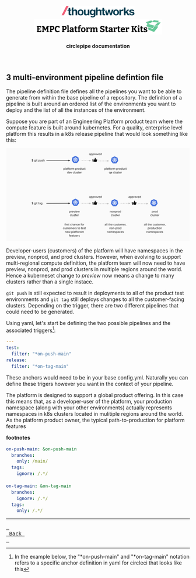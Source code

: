 <div align="center">
	<p>
		<img alt="Thoughtworks Logo" src="https://raw.githubusercontent.com/ThoughtWorks-DPS/static/master/thoughtworks_flamingo_wave.png?sanitize=true" width=200 />
    <br />
		<img alt="DPS Title" src="https://raw.githubusercontent.com/ThoughtWorks-DPS/static/master/EMPCPlatformStarterKitsImage.png?sanitize=true" width=350/>
	</p>
  <h4>circlepipe documentation</h4>
</div>
<br />

## 3 multi-environment pipeline defintion file

The pipeline definition file defines all the pipelines you want to be able to generate from within the base pipeline of a repository. The definition of a pipeline is built around an ordered list of the environments you want to deploy and the list of all the instances of the environment.  

Suppose you are part of an Engineering Platform product team where the compute feature is built around kubernetes. For a quality, enterprise level platform this results in a k8s release pipeline that would look something like this:

![basic path to production](images/basic-ptp.png)

Developer-users (customers) of the platform will have namespaces in the preview, nonprod, and prod clusters. However, when evolving to support multi-regional compute definition, the platform team will now need to have preview, nonprod, and prod clusters in multiple regions around the world. Hence a kuberneset change to _preview_ now means a change to many clusters rather than a single instace.

`git push`  is still expected to result in deployments to all of the product test environments and `git tag` still deploys changes to all the customer-facing clusters. Depending on the trigger, there are two different pipelines that could need to be generated.  

Using yaml, let's start be defining the two possible pipelines and the associated triggers[^1]:
```yaml
---
test:
  filter: "*on-push-main"
release:
  filter: "*on-tag-main"
```

These anchors would need to be in your base config.yml. Naturally you can define these trigers however you want in the context of your pipeline.  

The platform is designed to support a global product offering. In this case this means that, as a developer-user of the platform, your production namespace (along with your other environments) actually represents namespaces in k8s clusters located in mulitiple regions around the world. As the platform product owner, the typical path-to-production for platform features



**footnotes**

[^1]:In the example below, the "\*on-push-main" and "\*on-tag-main" notation refers to a specific anchor definition in yaml for circleci that looks like this
```yaml
on-push-main: &on-push-main
  branches:
    only: /main/
  tags:
    ignore: /.*/

on-tag-main: &on-tag-main
  branches:
    ignore: /.*/
  tags:
    only: /.*/
```
<hr>  

[<kbd> <br> Back <br> </kbd>](./table_of_contents.md)
